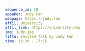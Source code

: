 ```yaml
---
sequence_id: 10
speaker: Judy Fan
webpage: https://judy.fan
affil: University
affil_link: https://university.edu
img: judy.jpg
title: Invited Talk by Judy Fan
time: 16:30 - 17:15
---
```

